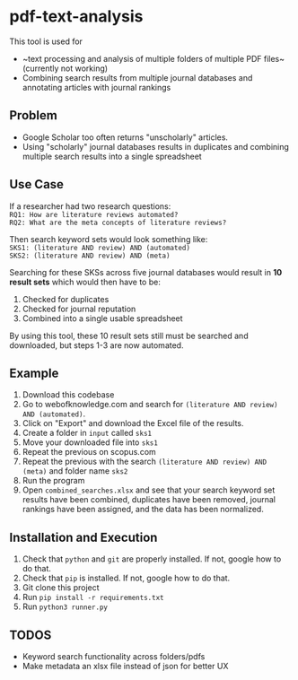 # pdf-text-analysis
This tool is used for 
  - ~text processing and analysis of multiple folders of multiple PDF files~ (currently not working)
  - Combining search results from multiple journal databases and annotating articles with journal rankings

## Problem
  - Google Scholar too often returns "unscholarly" articles.
  - Using "scholarly" journal databases results in duplicates and combining multiple search results into a single spreadsheet

## Use Case
If a researcher had two research questions:  
`RQ1: How are literature reviews automated?`  
`RQ2: What are the meta concepts of literature reviews?` 

Then search keyword sets would look something like:  
`SKS1: (literature AND review) AND (automated)`  
`SKS2: (literature AND review) AND (meta)`  

Searching for these SKSs across five journal databases would result in **10 result sets** which would then have to be:  
1. Checked for duplicates  
2. Checked for journal reputation  
3. Combined into a single usable spreadsheet  

By using this tool, these 10 result sets still must be searched and downloaded, but steps 1-3 are now automated.

## Example
1. Download this codebase
2. Go to webofknowledge.com and search for `(literature AND review) AND (automated)`. 
3. Click on "Export" and download the Excel file of the results.
4. Create a folder in `input` called `sks1`
5. Move your downloaded file into `sks1`
6. Repeat the previous on scopus.com
7. Repeat the previous with the search `(literature AND review) AND (meta)` and folder name `sks2`
8. Run the program
9. Open `combined_searches.xlsx` and see that your search keyword set results have been combined, duplicates have been removed, journal rankings have been assigned, and the data has been normalized.

## Installation and Execution
1. Check that `python` and `git` are properly installed. If not, google how to do that.  
2. Check that `pip` is installed. If not, google how to do that.  
3. Git clone this project
4. Run `pip install -r requirements.txt`
5. Run `python3 runner.py`

## TODOS
* Keyword search functionality across folders/pdfs
* Make metadata an xlsx file instead of json for better UX
